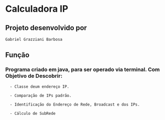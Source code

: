 # Calculadora IP

## Projeto desenvolvido por
    Gabriel Grazziani Barbosa

## Função

### Programa criado em java, para ser operado via terminal. Com Objetivo de Descobrir:

      - Classe deum endereço IP.

      - Comparação de IPs padrão.

      - Identificação do Endereço de Rede, Broadcast e dos IPs.

      - Cálculo de SubRede 
